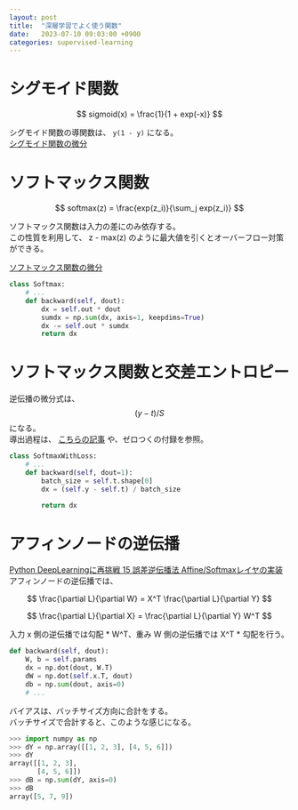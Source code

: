 ```yaml
---
layout: post
title:  "深層学習でよく使う関数"
date:   2023-07-10 09:03:00 +0900
categories: supervised-learning
---
```


# シグモイド関数

$$
sigmoid(x) = \frac{1}{1 + exp(-x)}
$$

シグモイド関数の導関数は、 `y(1 - y)` になる。  
[シグモイド関数の微分](https://qiita.com/yosshi4486/items/d111272edeba0984cef2)

# ソフトマックス関数

$$
softmax(z) = \frac{exp(z_i)}{\sum_j exp(z_i)}
$$

ソフトマックス関数は入力の差にのみ依存する。  
この性質を利用して、 z - max(z) のように最大値を引くとオーバーフロー対策ができる。  
  
[ソフトマックス関数の微分](https://qiita.com/hatahataDev/items/4f4c744a534f475ce263)  

```py
class Softmax:
    # ...
    def backward(self, dout):
        dx = self.out * dout
        sumdx = np.sum(dx, axis=1, keepdims=True)
        dx -= self.out * sumdx
        return dx
```

# ソフトマックス関数と交差エントロピー

逆伝播の微分式は、 $$(y -t) / S$$ になる。  
導出過程は、 [こちらの記事](https://www.anarchive-beta.com/entry/2020/08/06/180000) や、ゼロつくの付録を参照。

```py
class SoftmaxWithLoss:
    # ...
    def backward(self, dout=1):
        batch_size = self.t.shape[0]
        dx = (self.y - self.t) / batch_size

        return dx
```

# アフィンノードの逆伝播

[Python DeepLearningに再挑戦 15 誤差逆伝播法 Affine/Softmaxレイヤの実装](https://pythonskywalker.hatenablog.com/entry/2016/12/25/144926)  
アフィンノードの逆伝播では、

$$
\frac{\partial L}{\partial W} = X^T \frac{\partial L}{\partial Y}
$$

$$
\frac{\partial L}{\partial X} = \frac{\partial L}{\partial Y} W^T
$$

入力 x 側の逆伝播では勾配 * W^T、重み W 側の逆伝播では X^T * 勾配を行う。

```py
def backward(self, dout):
    W, b = self.params
    dx = np.dot(dout, W.T)
    dW = np.dot(self.x.T, dout)
    db = np.sum(dout, axis=0)
    # ...
```
バイアスは、バッチサイズ方向に合計をする。  
バッチサイズで合計すると、このような感じになる。

```py
>>> import numpy as np
>>> dY = np.array([[1, 2, 3], [4, 5, 6]])
>>> dY
array([[1, 2, 3],
       [4, 5, 6]])
>>> dB = np.sum(dY, axis=0)
>>> dB
array([5, 7, 9])
```